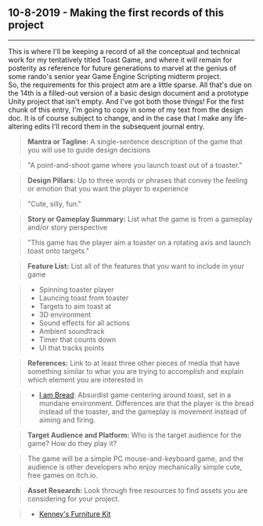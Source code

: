 ## 10-8-2019 - Making the first records of this project
- - - - 
This is where I'll be keeping a record of all the conceptual and technical work for my tentatively titled Toast Game, and where it will remain for posterity as reference for future generations to marvel at the genius of some rando's senior year Game Engine Scripting midterm project.  
So, the requirements for this project atm are a little sparse. All that's due on the 14th is a filled-out version of a basic design document and a prototype Unity project that isn't empty. And I've got both those things! For the first chunk of this entry, I'm going to copy in some of my text from the design doc. It is of course subject to change, and in the case that I make any life-altering edits I'll record them in the subsequent journal entry.

> **Mantra or Tagline:** A single-sentence description of the game that you will use to guide design decisions

> "A point-and-shoot game where you launch toast out of a toaster."

> **Design Pillars:** Up to three words or phrases that convey the feeling or emotion that you want the player to experience

> "Cute, silly, fun."

> **Story or Gameplay Summary:** List what the game is from a gameplay and/or story perspective

> "This game has the player aim a toaster on a rotating axis and launch toast onto targets."

> **Feature List:** List all of the features that you want to include in your game

> * Spinning toaster player
> * Launcing toast from toaster
> * Targets to aim toast at
> * 3D environment
> * Sound effects for all actions
> * Ambient soundtrack
> * Timer that counts down
> * UI that tracks points 

> **References:** Link to at least three other pieces of media that have something similar to whar you are trying to accomplish and explain which element you are interested in

> * [I am Bread](http://www.iambreadgame.com/): Absurdist game centering around toast, set in a mundane environment. Differences are that the player is the bread instead of the toaster, and the gameplay is movement instead of aiming and firing.

> **Target Audience and Platform:** Who is the target audience for the game? How do they play it?

> The game will be a simple PC mouse-and-keyboard game, and the audience is other developers who enjoy mechanically simple cute, free games on itch.io.

> **Asset Research:** Look through free resources to find assets you are considering for your project.

> * [Kenney's Furniture Kit](https://www.kenney.nl/assets/furniture-kit)

